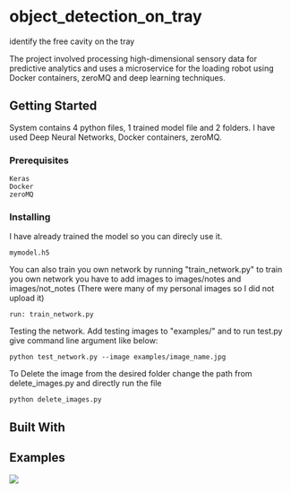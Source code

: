 # object_detection_on_tray
identify the free cavity on the tray 

The project involved processing high-dimensional sensory data for predictive analytics and uses a microservice for the loading robot using Docker containers, zeroMQ and deep learning techniques.

## Getting Started


System contains 4 python files, 1 trained model file and 2 folders. 
I have used Deep Neural Networks, Docker containers, zeroMQ.

### Prerequisites
```
Keras
Docker
zeroMQ

```

### Installing
I have already trained the model so you can direcly use it.
```
mymodel.h5
```
You can also train you own network by running "train_network.py"
to train you own network you have to add images to images/notes and images/not_notes (There were many of my personal images so I did not upload it)
```
run: train_network.py
```
Testing the network. Add testing images to "examples/" and to run test.py give command line argument like below:
```
python test_network.py --image examples/image_name.jpg
```
To Delete the image from the desired folder change the path from delete_images.py and directly run the file
```
python delete_images.py
```

## Built With

## Examples
<img src="https://github.com/milanchodavadiya19/object_detection_on_tray-main/blob/main/freecavity/detected_result/8RKATQZ-detected-boxes.jpg">
<!-- <img src="https://github.com/milanchodavadiya19/Exam_Notes_Detection/blob/main/test2.JPG"> -->


